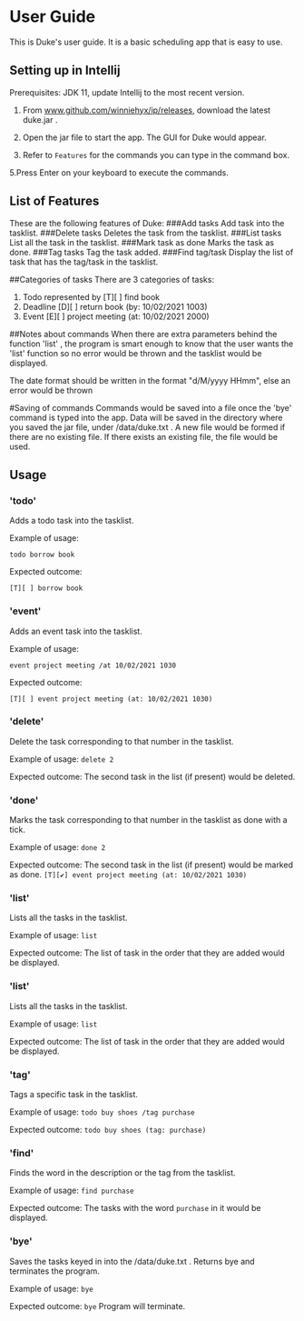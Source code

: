 # User Guide
This is Duke's user guide. It is a basic scheduling app that is easy to use.

## Setting up in Intellij

Prerequisites: JDK 11, update Intellij to the most recent version.

1. From www.github.com/winniehyx/ip/releases, download the latest duke.jar .

2. Open the jar file to start the app. The GUI for Duke would appear.

4. Refer to `Features` for the commands you can type in the command box. 
   
5.Press Enter on your keyboard to execute the commands.

## List of Features 
These are the following features of Duke:
###Add tasks
Add task into the tasklist.
###Delete tasks
Deletes the task from the tasklist.
###List tasks
List all the task in the tasklist.
###Mark task as done
Marks the task as done.
###Tag tasks
Tag the task added.
###Find tag/task
Display the list of task that has the tag/task in the tasklist.

##Categories of tasks
There are 3 categories of tasks:
1) Todo represented by
   [T][ ] find book
2) Deadline
   [D][ ] return book (by: 10/02/2021 1003)
3) Event
   [E][ ] project meeting (at: 10/02/2021 2000)

##Notes about commands
When there are extra parameters behind the function 'list' , the program is smart enough to know that the user wants the 'list' function so no error would be thrown and the tasklist would be displayed.

The date format should be written in the format "d/M/yyyy HHmm", else an error would be thrown
   
#Saving of commands
Commands would be saved into a file once the 'bye' command is typed into the app. Data will be saved in the directory where you saved the jar file, under /data/duke.txt . A new file would be formed if there are no existing file. If there exists an existing file, the file would be used. 


## Usage

### 'todo'
Adds a todo task into the tasklist.

Example of usage: 

`todo borrow book`

Expected outcome:

`[T][ ] borrow book`

### 'event'
Adds an event task into the tasklist.

Example of usage:

`event project meeting /at 10/02/2021 1030`

Expected outcome:

`[T][ ] event project meeting (at: 10/02/2021 1030)`

### 'delete'
Delete the task corresponding to that number in the tasklist.

Example of usage:
`delete 2`

Expected outcome:
The second task in the list (if present) would be deleted.

### 'done'
Marks the task corresponding to that number in the tasklist as done with a tick.

Example of usage:
`done 2`

Expected outcome:
The second task in the list (if present) would be marked as done.
`[T][✔] event project meeting (at: 10/02/2021 1030)`

### 'list'
Lists all the tasks in the tasklist.

Example of usage:
`list`

Expected outcome:
The list of task in the order that they are added would be displayed.

### 'list'
Lists all the tasks in the tasklist.

Example of usage:
`list`

Expected outcome:
The list of task in the order that they are added would be displayed.

### 'tag'
Tags a specific task in the tasklist.

Example of usage:
`todo buy shoes /tag purchase`

Expected outcome:
`todo buy shoes (tag: purchase)`

### 'find'
Finds the word in the description or the tag from the tasklist.

Example of usage:
`find purchase`

Expected outcome:
The tasks with the word `purchase` in it would be displayed.

### 'bye'
Saves the tasks keyed in into the /data/duke.txt . Returns bye and terminates the program.

Example of usage:
`bye`

Expected outcome:
`bye`
Program will terminate.









